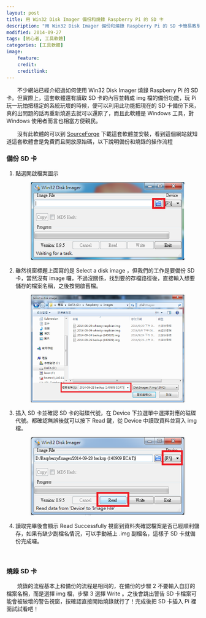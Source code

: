 ```yaml
---
layout: post
title: 用 Win32 Disk Imager 備份和燒錄 Raspberry Pi 的 SD 卡
description: "用 Win32 Disk Imager 備份和燒錄 Raspberry Pi 的 SD 卡簡易教學"
modified: 2014-09-27
tags: [初心者, 工具軟體]
categories: [工具軟體]
image:
    feature: 
    credit: 
    creditlink: 
---
```


　　不少網站已經介紹過如何使用 Win32 Disk Imager 燒錄 Raspberry Pi 的 SD 卡。但實際上，這套軟體還有讀取 SD 卡的內容並轉成 img 檔的備份功能，玩 Pi 玩一玩怕把穩定的系統玩壞的時候，便可以利用此功能把現在的 SD 卡備份下來，真的出問題的話再重新燒進去就可以還原了，而且此軟體是 Windows 工具，對 Windows 使用者而言也相當方便親民。

<!--more-->

　　沒有此軟體的可以到 [SourceForge](https://sourceforge.net/projects/win32diskimager/) 下載這套軟體並安裝，看到這個網站就知道這套軟體會是免費而且開放原始碼，以下說明備份和燒錄的操作流程

### 備份 SD 卡

1. 點選開啟檔案圖示
    <figure class="large center"> <img src="/images/2014/win32-disk-img-01.png" alt=""> </figure>

2. 雖然視窗標題上面寫的是 Select a disk image ，但我們的工作是要備份 SD 卡，當然沒有 image 囉，不過沒關係，找到要的存檔路徑後，直接輸入想要儲存的檔案名稱，之後按開啟舊檔。
    <figure class="large center"> <img src="/images/2014/win32-disk-img-02.png" alt=""> </figure>

3. 插入 SD 卡並確認 SD 卡的磁碟代號，在 Device 下拉選單中選擇對應的磁碟代號。都確認無誤後就可以按下 Read 鍵，從 Device 中讀取資料並寫入 img 檔。
    <figure class="large center"> <img src="/images/2014/win32-disk-img-03.png" alt=""> </figure>

4. 讀取完畢後會顯示 Read Successfully 視窗到資料夾確認檔案是否已經順利儲存，如果有缺少副檔名情況，可以手動補上 .img 副檔名，這樣子 SD 卡就備份完成囉。

　　

### 燒錄 SD 卡

　　燒錄的流程基本上和備份的流程是相同的，在備份的步驟 2 不要輸入自訂的檔案名稱，而是選擇 img 檔，步驟 3 選擇 Write 。之後會跳出警告 SD 卡檔案可能會被破壞的警告視窗，按確認直接開始燒錄就行了！完成後把 SD 卡插入 Pi 裡面試試看吧！